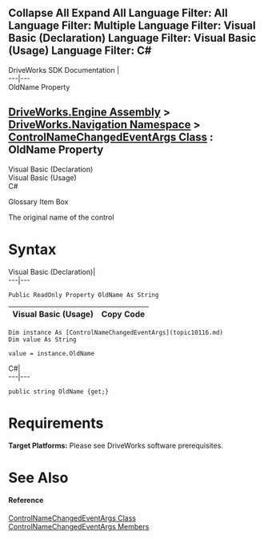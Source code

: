 Collapse All Expand All Language Filter: All  Language Filter: Multiple  Language Filter: Visual Basic (Declaration) Language Filter: Visual Basic (Usage) Language Filter: C#  
---  
DriveWorks SDK Documentation  |   
---|---  
OldName Property   
  
[DriveWorks.Engine Assembly](topic2156.md) > [DriveWorks.Navigation Namespace](topic10114.md) > [ControlNameChangedEventArgs Class](topic10116.md) : OldName Property  
---  
  
Visual Basic (Declaration)    
Visual Basic (Usage)    
C# 

Glossary Item Box

The original name of the control 

# Syntax

Visual Basic (Declaration)|   
---|---  
      
    
    Public ReadOnly Property OldName As String  
  
Visual Basic (Usage)| Copy Code  
---|---  
      
    
    Dim instance As [ControlNameChangedEventArgs](topic10116.md)
    Dim value As String
     
    value = instance.OldName  
  
C#|   
---|---  
      
    
    public string OldName {get;}  
  
# Requirements

**Target Platforms:** Please see DriveWorks software prerequisites.

# See Also

#### Reference

[ControlNameChangedEventArgs Class](topic10116.md)   
[ControlNameChangedEventArgs Members](topic10117.md)


